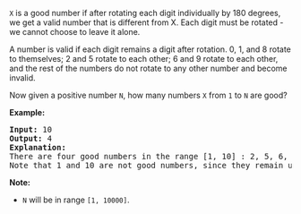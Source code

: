 `X` is a good number if after rotating each digit individually by 180 degrees, we get a valid number that is different from X.  Each digit must be rotated - we cannot choose to leave it alone.

A number is valid if each digit remains a digit after rotation. 0, 1, and 8 rotate to themselves; 2 and 5 rotate to each other; 6 and 9 rotate to each other, and the rest of the numbers do not rotate to any other number and become invalid.

Now given a positive number `N`, how many numbers `X` from `1` to `N` are good?

**Example:**
<pre>
<b>Input:</b> 10
<b>Output:</b> 4
<b>Explanation:</b>
There are four good numbers in the range [1, 10] : 2, 5, 6, 9.
Note that 1 and 10 are not good numbers, since they remain unchanged after rotating.
</pre>
**Note:**

- `N`  will be in range `[1, 10000]`.
